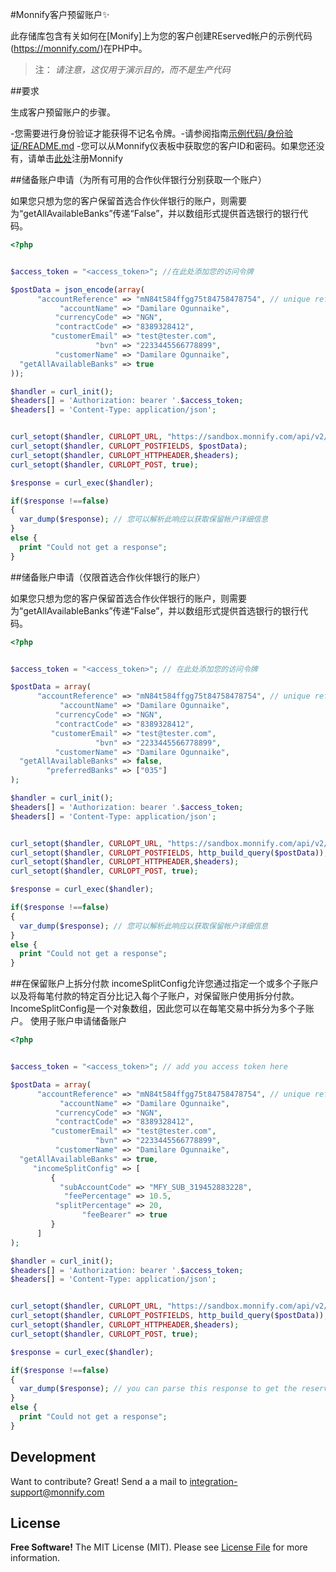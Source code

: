 #Monnify客户预留账户✨
 
此存储库包含有关如何在[Monify]上为您的客户创建REserved帐户的示例代码(https://monnify.com/)在PHP中。
>注：
>*请注意，这仅用于演示目的，而不是生产代码*
 
##要求

生成客户预留账户的步骤。

-您需要进行身份验证才能获得不记名令牌。-请参阅指南[示例代码/身份验证/README.md][l1]
-您可以从Monnify仪表板中获取您的客户ID和密码。如果您还没有，请单击[此处](https://monnify.com/)注册Monnify


##储备账户申请（为所有可用的合作伙伴银行分别获取一个账户）

如果您只想为您的客户保留首选合作伙伴银行的账户，则需要为“getAllAvailableBanks”传递“False”，并以数组形式提供首选银行的银行代码。

```php
<?php


$access_token = "<access_token>"; //在此处添加您的访问令牌

$postData = json_encode(array(     
      "accountReference" => "mN84t584ffgg75t84758478754", // unique reference
           "accountName" => "Damilare Ogunnaike",
          "currencyCode" => "NGN",
          "contractCode" => "8389328412",
         "customerEmail" => "test@tester.com",
                   "bvn" => "2233445566778899",
          "customerName" => "Damilare Ogunnaike",
  "getAllAvailableBanks" => true
));

$handler = curl_init();
$headers[] = 'Authorization: bearer '.$access_token;
$headers[] = 'Content-Type: application/json';


curl_setopt($handler, CURLOPT_URL, "https://sandbox.monnify.com/api/v2/bank-transfer/reserved-accounts");
curl_setopt($handler, CURLOPT_POSTFIELDS, $postData);
curl_setopt($handler, CURLOPT_HTTPHEADER,$headers);
curl_setopt($handler, CURLOPT_POST, true);

$response = curl_exec($handler); 

if($response !==false)
{
  var_dump($response); // 您可以解析此响应以获取保留帐户详细信息
}
else {
  print "Could not get a response";
}


 ```
 ##储备账户申请（仅限首选合作伙伴银行的账户）

如果您只想为您的客户保留首选合作伙伴银行的账户，则需要为“getAllAvailableBanks”传递“False”，并以数组形式提供首选银行的银行代码。


```php
<?php


$access_token = "<access_token>"; // 在此处添加您的访问令牌

$postData = array(     
      "accountReference" => "mN84t584ffgg75t84758478754", // unique reference
           "accountName" => "Damilare Ogunnaike",
          "currencyCode" => "NGN",
          "contractCode" => "8389328412",
         "customerEmail" => "test@tester.com",
                   "bvn" => "2233445566778899",
          "customerName" => "Damilare Ogunnaike",
  "getAllAvailableBanks" => false,
        "preferredBanks" => ["035"]
);

$handler = curl_init();
$headers[] = 'Authorization: bearer '.$access_token;
$headers[] = 'Content-Type: application/json';


curl_setopt($handler, CURLOPT_URL, "https://sandbox.monnify.com/api/v2/bank-transfer/reserved-accounts");
curl_setopt($handler, CURLOPT_POSTFIELDS, http_build_query($postData));
curl_setopt($handler, CURLOPT_HTTPHEADER,$headers);
curl_setopt($handler, CURLOPT_POST, true);

$response = curl_exec($handler); 

if($response !==false)
{
  var_dump($response); // 您可以解析此响应以获取保留帐户详细信息
}
else {
  print "Could not get a response";
}

```
 
 
##在保留账户上拆分付款
incomeSplitConfig允许您通过指定一个或多个子账户以及将每笔付款的特定百分比记入每个子账户，对保留账户使用拆分付款。IncomeSplitConfig是一个对象数组，因此您可以在每笔交易中拆分为多个子账户。
使用子账户申请储备账户


```php
<?php


$access_token = "<access_token>"; // add you access token here

$postData = array(     
      "accountReference" => "mN84t584ffgg75t84758478754", // unique reference
           "accountName" => "Damilare Ogunnaike",
          "currencyCode" => "NGN",
          "contractCode" => "8389328412",
         "customerEmail" => "test@tester.com",
                   "bvn" => "2233445566778899",
          "customerName" => "Damilare Ogunnaike",
  "getAllAvailableBanks" => true,
     "incomeSplitConfig" => [
         {
           "subAccountCode" => "MFY_SUB_319452883228",
            "feePercentage" => 10.5,
          "splitPercentage" => 20,
                "feeBearer" => true
         }
      ]
);

$handler = curl_init();
$headers[] = 'Authorization: bearer '.$access_token;
$headers[] = 'Content-Type: application/json';


curl_setopt($handler, CURLOPT_URL, "https://sandbox.monnify.com/api/v2/bank-transfer/reserved-accounts");
curl_setopt($handler, CURLOPT_POSTFIELDS, http_build_query($postData));
curl_setopt($handler, CURLOPT_HTTPHEADER,$headers);
curl_setopt($handler, CURLOPT_POST, true);

$response = curl_exec($handler); 

if($response !==false)
{
  var_dump($response); // you can parse this response to get the reserved account details
}
else {
  print "Could not get a response";
}


 ```
 
 
## Development

Want to contribute? Great! Send a a mail to integration-support@monnify.com

## License
**Free Software!**
The MIT License (MIT). Please see [License File](LICENSE.md) for more information.

[link-author]: https://jimiejosh.com
 
   [l1]: <https://github.com/jimiejosh/monnify-php-sample-codes/tree/master/sample-codes/authentication/README.md>
   [l2]: <https://github.com/jimiejosh/monnify-php-sample-codes/tree/master/sample-codes/webhooks/README.md>
   [l3]: <https://github.com/jimiejosh/monnify-php-sample-codes/tree/master/sample-codes/reservedaccount/README.md>
   [l4]: <https://github.com/jimiejosh/monnify-php-sample-codes/tree/master/sample-codes/bankverification/README.md>
   [l5]: <https://github.com/jimiejosh/monnify-php-sample-codes/tree/master/sample-codes/transfer/README.md>
   [l6]: <https://github.com/jimiejosh/monnify-php-sample-codes/tree/master/sample-codes/card/README.md>
